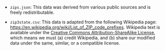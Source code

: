 * `zips.json`: This data was derived from various public sources and is
  freely redistributable.

* `zip3state.csv`: This data is adapted from the following Wikipedia
  page: <https://en.wikipedia.org/wiki/List_of_ZIP_code_prefixes>.
  Wikipedia text is available under the
  [Creative Commons Attribution-ShareAlike License](https://en.wikipedia.org/wiki/Wikipedia:Text_of_Creative_Commons_Attribution-ShareAlike_3.0_Unported_License),
  which means we must (a) credit Wikipedia, and (b) share our modified data
  under the same, similar, or a compatible license.
